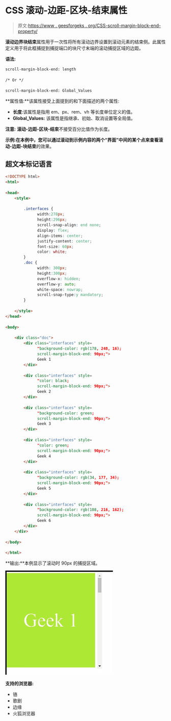 # CSS 滚动-边距-区块-结束属性

> 原文:[https://www . geesforgeks . org/CSS-scroll-margin-block-end-property/](https://www.geeksforgeeks.org/css-scroll-margin-block-end-property/)

**滚动边界块结束**属性用于一次性将所有滚动边界设置到滚动元素的结束侧。此属性定义用于将此框捕捉到捕捉端口的块尺寸末端的滚动捕捉区域的边距。

**语法:**

```html
scroll-margin-block-end: length

/* Or */

scroll-margin-block-end: Global_Values

```

**属性值:**该属性接受上面提到的和下面描述的两个属性:

*   **长度**:该属性是指用 em、px、rem、vh 等长度单位定义的值。
*   **Global_Values:** 该属性是指继承、初始、取消设置等全局值。

**注意:** **滚动-边距-区块-结束**不接受百分比值作为长度。

**示例:**在本例中，您可以通过滚动到示例内容的两个“界面”中间的某个点来查看**滚动-边距-块结束**的效果。

## 超文本标记语言

```html
<!DOCTYPE html>
<html>

<head>
    <style>

        .interfaces {
              width:278px;
              height:296px;
              scroll-snap-align: end none;
              display: flex;
              align-items: center;
              justify-content: center;
              font-size: 60px;
              color: white;
        }
        .doc {
              width: 300px;
              height:300px;
              overflow-x: hidden;
              overflow-y: auto;
              white-space: nowrap;
              scroll-snap-type:y mandatory;
        }

    </style>
</head>

<body>

    <div class="doc">
        <div class="interfaces" style=
              "background-color: rgb(178, 248, 16); 
              scroll-margin-block-end: 90px;">
              Geek 1
        </div>

        <div class="interfaces" style=
              "color: black; 
              scroll-margin-block-end: 90px;">
              Geek 2
        </div>

        <div class="interfaces" style=
              "background-color: green; 
              scroll-margin-block-end: 90px;">
              Geek 3
        </div>

        <div class="interfaces" style=
              "color: green; 
              scroll-margin-block-end: 90px;">
              Geek 4
        </div>

        <div class="interfaces" style=
              "background-color: rgb(34, 177, 34); 
              scroll-margin-block-end: 90px;">
              Geek 5
        </div>

        <div class="interfaces" style=
              "background-color: rgb(108, 216, 162); 
              scroll-margin-block-end: 90px;">
              Geek 6
        </div>
    </div>

</body>

</html>
```

**输出:**本例显示了滚动时 90px 的捕捉区域。

![](img/f64a71bb45ac6f3ea7b78e3c98e0768e.png)

**支持的浏览器:**

*   铬
*   歌剧
*   边缘
*   火狐浏览器
